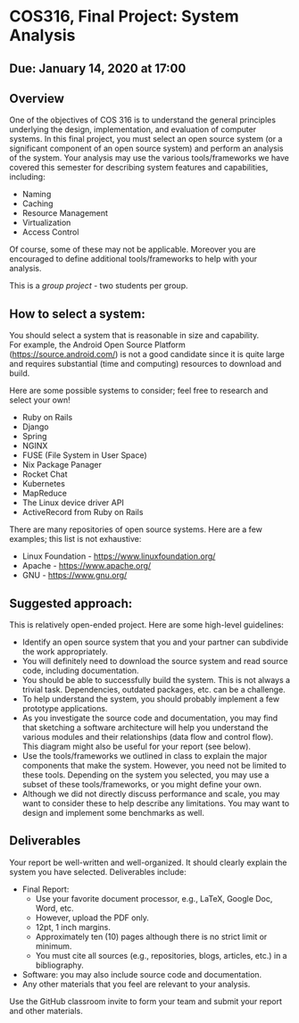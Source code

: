 # COS316, Final Project: System Analysis

## Due: January 14, 2020 at 17:00


## Overview

One of the objectives of COS 316 is to understand the general principles underlying the  design, 
implementation, and evaluation of computer systems.  In this final project, you must select an open source system 
(or a  significant component of an open source system) and 
perform an analysis of the system.  Your analysis may use the various tools/frameworks we have covered this semester 
for describing system features and capabilities, including:

* Naming
* Caching
* Resource Management
* Virtualization
* Access Control

Of course, some of these  may not be applicable.  Moreover you are encouraged to define additional 
tools/frameworks to help with your analysis.

This is a *group project* - two students per group.  

## How to select a system:

You should select a system that is reasonable in size and capability.   
For example, the Android Open Source Platform (https://source.android.com/) is not a good candidate since it is
quite large and requires substantial (time and computing) resources to download and build.  

Here are some possible systems to consider; feel free to research and select your own!

* Ruby on Rails 
* Django 
* Spring 
* NGINX
* FUSE (File System in User Space)
* Nix Package Panager
* Rocket Chat
* Kubernetes
* MapReduce
* The Linux device driver API
* ActiveRecord from Ruby on Rails

There are many repositories of open source systems.   Here are a few examples; this list is not exhaustive:
* Linux Foundation - https://www.linuxfoundation.org/
* Apache - https://www.apache.org/
* GNU - https://www.gnu.org/


## Suggested approach:  

This is relatively open-ended project.  Here are some high-level guidelines:

* Identify an open source system that you and your partner can subdivide the work appropriately.
* You will definitely need to download the source system and read source code, including documentation. 
* You should be able to successfully build the system.  This is not always a trivial task. Dependencies,  outdated packages, etc. can be a challenge.
* To help understand the system, you should probably implement a few prototype applications.
* As you investigate the source code and documentation, you may find that sketching a software architecture will help you understand the various modules and their relationships (data flow and control flow). This diagram might also be useful for your report (see below). 
* Use the tools/frameworks we outlined in class to explain the major components that make the system.  However, you need not be limited to these tools. Depending on the system you selected, you may use a subset of these tools/frameworks, or you might define your own.
* Although we did not directly discuss performance and scale, you may want to consider these to help describe any limitations. You may want to design and implement some benchmarks as well.

## Deliverables
Your report be well-written and well-organized. It should clearly explain the system you have selected. Deliverables include:
* Final Report: 
    * Use your favorite document processor, e.g., LaTeX, Google Doc, Word, etc.
    * However, upload the PDF only.
    * 12pt, 1 inch margins.
    * Approximately ten (10) pages  although there is no strict limit or minimum.
    * You must cite all sources (e.g., repositories, blogs, articles, etc.) in a bibliography.
* Software: you may also include source code and documentation. 
* Any other materials that you feel are relevant to your analysis.  

Use the GitHub classroom invite to form your team and submit your report and other materials.



